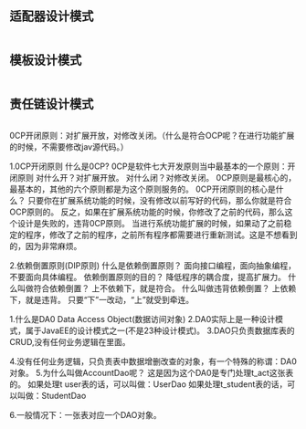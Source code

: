 ## 适配器设计模式

> 

```java
```





## 模板设计模式

> 

```java
```





## 责任链设计模式

> 

```java
```





0CP开闭原则：对扩展开放，对修改关闭。（什么是符合OCP呢？在进行功能扩展的时候，不需要修改jav源代码。）

1.0CP开闭原则
什么是0CP?
0CP是软件七大开发原则当中最基本的一个原则：开闭原则
对什么开？对扩展开放。
对什么闭？对修改关闭。
0CP原则是最核心的，最基本的，其他的六个原则都是为这个原则服务的。
0CP开闭原则的核心是什么？
只要你在扩展系统功能的时候，没有修改以前写好的代码，那么你就是符合OCP原则的。
反之，如果在扩展系统功能的时候，你修改了之前的代码，那么这个设计是失败的，违背0CP原则。
当进行系统功能扩展的时候，如果动了之前稳定的程序，修改了之前的程序，之前所有程序都需要进行重新测试。这是不想看到的，因为非常麻烦。



2.依赖倒置原则(DIP原则)
什么是依赖倒置原则？
面向接口编程，面向抽象编程，不要面向具体编程。
依赖倒置原则的目的？
降低程序的耦合度，提高扩展力。
什么叫做符合依赖倒置？
上不依赖下，就是符合。
什么叫做违背依赖倒置？
上依赖下，就是违背。
只要“下”一改动，“上”就受到牵连。



1.什么是DA0
Data Access Object(数据访间对象)
2.DA0实际上是一种设计模式，属于JavaEE的设计模式之一(不是23种设计模式)。
3.DAO只负责数据库表的CRUD,没有任何业务逻辑在里面。

4.没有任何业务逻辑，只负责表中数据增删改查的对象，有一个特殊的称谓：DA0对象。
5.为什么叫做AccountDao呢？
这是因为这个DA0是专门处理t_act这张表的。
如果处理t user表的话，可以叫做：UserDao
如果处理t_student表的话，可以叫做：StudentDao

6.一般情况下：一张表对应一个DAO对象。

























































